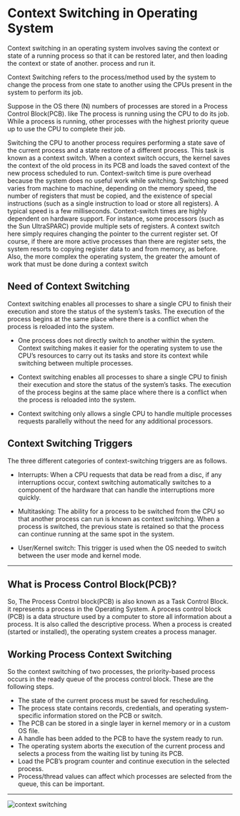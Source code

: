 # Context Switching in Operating System

Context switching in an operating system involves saving the context or state of a running process so that it can be restored later, and then loading the context or state of another. process and run it.

Context Switching refers to the process/method used by the system to change the process from one state to another using the CPUs present in the system to perform its job.

Suppose in the OS there (N) numbers of processes are stored in a Process Control Block(PCB). like The process is running using the CPU to do its job. While a process is running, other processes with the highest priority queue up to use the CPU to complete their job.

Switching the CPU to another process requires performing a state save of the current process and a state restore of a different process. This task is known as a context switch. When a context switch occurs, the kernel saves the context of the old process in its PCB and loads the saved context of the new process scheduled to run. Context-switch time is pure overhead because the system does no useful work while switching. Switching speed varies from machine to machine, depending on the memory speed, the number of registers that must be copied, and the existence of special instructions (such as a single instruction to load or store all registers). A typical speed is a few milliseconds. Context-switch times are highly dependent on hardware support. For instance, some processors (such as the Sun UltraSPARC) provide multiple sets of registers. A context switch here simply requires changing the pointer to the current register set. Of course, if there are more active processes than there are register sets, the system resorts to copying register data to and from memory, as before. Also, the more complex the operating system, the greater the amount of work that must be done during a context switch

## Need of Context Switching

Context switching enables all processes to share a single CPU to finish their execution and store the status of the system’s tasks. The execution of the process begins at the same place where there is a conflict when the process is reloaded into the system.

- One process does not directly switch to another within the system. Context switching makes it easier for the operating system to use the CPU’s resources to carry out its tasks and store its context while switching between multiple processes.

- Context switching enables all processes to share a single CPU to finish their execution and store the status of the system’s tasks. The execution of the process begins at the same place where there is a conflict when the process is reloaded into the system.

- Context switching only allows a single CPU to handle multiple processes requests parallelly without the need for any additional processors.

## Context Switching Triggers

The three different categories of context-switching triggers are as follows.

- Interrupts:
  When a CPU requests that data be read from a disc, if any interruptions occur, context switching automatically switches to a component of the hardware that can handle the interruptions more quickly.

- Multitasking:
  The ability for a process to be switched from the CPU so that another process can run is known as context switching. When a process is switched, the previous state is retained so that the process can continue running at the same spot in the system.

- User/Kernel switch:
  This trigger is used when the OS needed to switch between the user mode and kernel mode.

---

## What is Process Control Block(PCB)?

So, The Process Control block(PCB) is also known as a Task Control Block. it represents a process in the Operating System. A process control block (PCB) is a data structure used by a computer to store all information about a process. It is also called the descriptive process. When a process is created (started or installed), the operating system creates a process manager.


## Working Process Context Switching

So the context switching of two processes, the priority-based process occurs in the ready queue of the process control block. These are the following steps.

- The state of the current process must be saved for rescheduling. 
- The process state contains records, credentials, and operating system-specific information stored on the PCB or switch.
- The PCB can be stored in a single layer in kernel memory or in a custom OS file.
- A handle has been added to the PCB to have the system ready to run.
- The operating system aborts the execution of the current process and selects a process from the waiting list by tuning its PCB.
- Load the PCB’s program counter and continue execution in the selected process.
- Process/thread values ​​can affect which processes are selected from the queue, this can be important.

---

![context switching](https://media.geeksforgeeks.org/wp-content/uploads/20210615183559/swapping1.png)